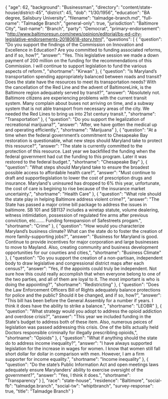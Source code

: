 {
  "age": 62,
  "background": "Businessman",
  "directory": "content/state-house/district-45",
  "district": 45,
  "dob": "1/30/1956",
  "education": "BA degree, Salisbury University",
  "filename": "talmadge-branch.md",
  "full-name": "Talmadge Branch",
  "general-only": true,
  "jurisdiction": "Baltimore City",
  "last-name": "Branch",
  "party": "Democrat",
  "primary-endorsement": "http://www.baltimoresun.com/news/opinion/editorial/bs-ed-city-legislative-endorsements-20180618-story.html",
  "questions": [
    {
      "question": "Do you support the findings of the Commission on Innovation and Excellence in Education? Are you committed to funding associated reforms, and if so, how?",
      "answer": "Yes.  This legislative session we made a down payment of 200 million on the funding for the recommendations of this Commission.  I will continue to support legislation to fund the various aspects of reform.",
      "shortname": "Kirwan"
    },
    {
      "question": "Is Maryland’s transportation spending appropriately balanced between roads and transit? Does the state have the resources to meet its transportation needs? With the cancellation of the Red Line and the advent of BaltimoreLink, is the Baltimore region adequately served by transit?",
      "answer": "Absolutely not. Baltimore citizens are experiencing problems with the current transit system.  Many complain about buses not arriving on time, and a subway system that is not able transport from necessary areas of the city. We needed the Red Lines to bring us into 21st century transit.",
      "shortname": "Transportation"
    },
    {
      "question": "Do you support the legalization of recreational marijuana?",
      "answer": "After, we have gotten the medical up and operating efficiently.",
      "shortname": "Marijuana"
    },
    {
      "question": "At a time when the federal government’s commitment to Chesapeake Bay restoration is questionable, what new steps should Maryland take to protect this resource?",
      "answer": "The state is currently committed to the protection of this resource. Last year we backfilled the funding when the federal government had cut the funding to this program. Later it was restored to the federal budget.",
      "shortname": "Chesapeake Bay"
    },
    {
      "question": "What steps should Maryland take to ensure the broadest possible access to affordable health care?",
      "answer": "Must continue to draft and supportlegislation to lower the cost of prescription drugs and insurance. Maryland's uninsured has dropped to 6% this year, unfortunate,  the cost of care is begining to rise because of the insurance market uncertainty.",
      "shortname": "Health Care"
    },
    {
      "question": "What role should the state play in helping Baltimore address violent crime?",
      "answer": "The State has passed a major crime bill package to address the issues in baltimore.  SB 101 and SB1137 includes a wiretap statute, volume dealering,  witness intimidation, possession of regulated fire arms after previous conviction, etc....... Funding forexpansion of Safestreets progam.",
      "shortname": "Crime"
    },
    {
      "question": "How would you characterize Maryland’s business climate? What can the state do to foster the creation of more family-supporting jobs?",
      "answer": "Business for Maryland is good.  Continue to provide incentives for major corporation and large businesses to move to Mayland.  Also, creating community and business development opportunities for our counties and cities,",
      "shortname": "Business Climate"
    },
    {
      "question": "Do you support the creation of a non-partisan, independent body to draw legislative and congressional district maps after each census?",
      "answer": "Yes,  if the appoints could truly be independent.  Not sure how this could really accomplish that when everyone belong to one of the two parties, and all of them are loyal to it. The most important is who is doing the appointing?",
      "shortname": "Redistricting"
    },
    {
      "question": "Does the Law Enforcement Officers Bill of Rights adequately balance protections for police and the public? Should it be changed, and if so, how?",
      "answer": "This bill has been before the General Assembly for a number if years. I think it does have the ability to strike a balance.",
      "shortname": "LEOBR"
    },
    {
      "question": "What strategy would you adopt to address the opioid addiction and overdose crisis?",
      "answer": "This year we included funding in the State's budget to address both of these item.  Also, numerous peices of legislation was passed addressing this crisis. One of the bills actually held Doctors responsible criminally for illegally prescribling opioids,",
      "shortname": "Opioids"
    },
    {
      "question": "What if anything should the state do to address income inequality?",
      "answer": "I have always supported legislation for the increase in wages for women. I know that women still fall short dollar for dollar in comparison with men.  However, I am a firm supporter for income equality.",
      "shortname": "Income inequality"
    },
    {
      "question": "Do the state’s Public Information Act and open meetings laws adequately ensure Marylanders’ ability to exercise oversight of the government?",
      "answer": "Yes, I think it does.",
      "shortname": "Transparency"
    }
  ],
  "race": "state-house",
  "residence": "Baltimore",
  "social-fb": "talmadge.branch",
  "social-tw": "whiptbranch",
  "survey-response": true,
  "title": "Talmadge Branch"
}
